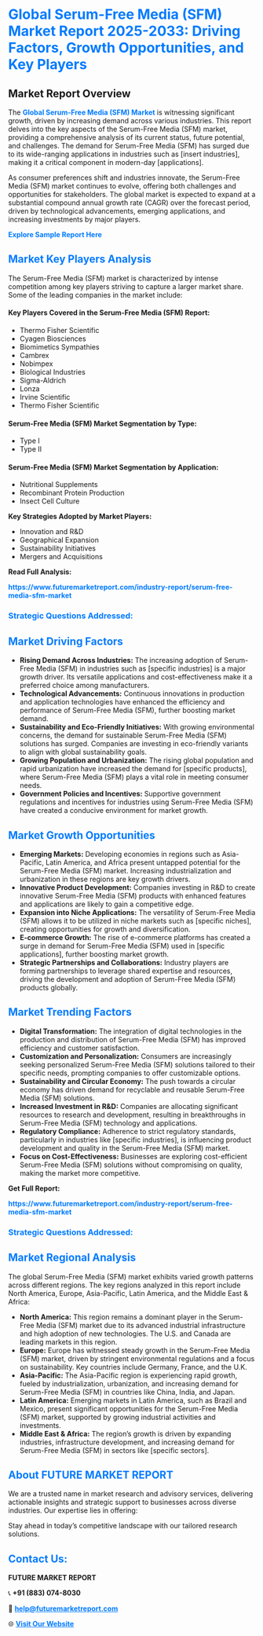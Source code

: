 <h1 style="color: #007BFF;">Global Serum-Free Media (SFM) Market Report 2025-2033: Driving Factors, Growth Opportunities, and Key Players</h1>

<section id="overview">
<h2>Market Report Overview</h2>
<p>The <a href="https://www.futuremarketreport.com/industry-report/serum-free-media-sfm-market" style="color: #007BFF; text-decoration: none;"><strong>Global Serum-Free Media (SFM) Market</strong></a> is witnessing significant growth, driven by increasing demand across various industries. This report delves into the key aspects of the Serum-Free Media (SFM) market, providing a comprehensive analysis of its current status, future potential, and challenges. The demand for Serum-Free Media (SFM) has surged due to its wide-ranging applications in industries such as [insert industries], making it a critical component in modern-day [applications].</p>
<p>As consumer preferences shift and industries innovate, the Serum-Free Media (SFM) market continues to evolve, offering both challenges and opportunities for stakeholders. The global market is expected to expand at a substantial compound annual growth rate (CAGR) over the forecast period, driven by technological advancements, emerging applications, and increasing investments by major players.</p>
</section>

<section id="overview">
<p><a href="https://www.futuremarketreport.com/request-sample/reportId=90521" style="color: #007BFF; text-decoration: none;"><strong>Explore Sample Report Here</strong></a></p>
</section>

<section id="key-players">
<h2 style="color: #007BFF;">Market Key Players Analysis</h2>
<p>The Serum-Free Media (SFM) market is characterized by intense competition among key players striving to capture a larger market share. Some of the leading companies in the market include:</p>
<h4>Key Players Covered in the Serum-Free Media (SFM) Report:</h4>
<ul><li>Thermo Fisher Scientific</li><li>Cyagen Biosciences</li><li>Biomimetics Sympathies</li><li>Cambrex</li><li>Nobimpex</li><li>Biological Industries</li><li>Sigma-Aldrich</li><li>Lonza</li><li>Irvine Scientific</li><li>Thermo Fisher Scientific</li></ul>
<h4>Serum-Free Media (SFM) Market Segmentation by Type:</h4>
<ul><li>Type I</li><li>Type II</li></ul>

<h4>Serum-Free Media (SFM) Market Segmentation by Application:</h4>
<ul><li>Nutritional Supplements</li><li>Recombinant Protein Production</li><li>Insect Cell Culture</li></ul>
<p><strong>Key Strategies Adopted by Market Players:</strong></p>
<ul>
<li>Innovation and R&D</li>
<li>Geographical Expansion</li>
<li>Sustainability Initiatives</li>
<li>Mergers and Acquisitions</li>
</ul>
</section>

<section>
<p><strong>Read Full Analysis: </strong></p><a href="https://www.futuremarketreport.com/industry-report/serum-free-media-sfm-market" style="color: #007BFF; text-decoration: none;"><strong>https://www.futuremarketreport.com/industry-report/serum-free-media-sfm-market</strong></a>
<h3 style="color: #007BFF;">Strategic Questions Addressed:</h3>
</section>

<section id="driving-factors">
<h2 style="color: #007BFF;">Market Driving Factors</h2>
<ul>
<li><strong>Rising Demand Across Industries:</strong> The increasing adoption of Serum-Free Media (SFM) in industries such as [specific industries] is a major growth driver. Its versatile applications and cost-effectiveness make it a preferred choice among manufacturers.</li>
<li><strong>Technological Advancements:</strong> Continuous innovations in production and application technologies have enhanced the efficiency and performance of Serum-Free Media (SFM), further boosting market demand.</li>
<li><strong>Sustainability and Eco-Friendly Initiatives:</strong> With growing environmental concerns, the demand for sustainable Serum-Free Media (SFM) solutions has surged. Companies are investing in eco-friendly variants to align with global sustainability goals.</li>
<li><strong>Growing Population and Urbanization:</strong> The rising global population and rapid urbanization have increased the demand for [specific products], where Serum-Free Media (SFM) plays a vital role in meeting consumer needs.</li>
<li><strong>Government Policies and Incentives:</strong> Supportive government regulations and incentives for industries using Serum-Free Media (SFM) have created a conducive environment for market growth.</li>
</ul>
</section>

<section id="growth-opportunities">
<h2 style="color: #007BFF;">Market Growth Opportunities</h2>
<ul>
<li><strong>Emerging Markets:</strong> Developing economies in regions such as Asia-Pacific, Latin America, and Africa present untapped potential for the Serum-Free Media (SFM) market. Increasing industrialization and urbanization in these regions are key growth drivers.</li>
<li><strong>Innovative Product Development:</strong> Companies investing in R&D to create innovative Serum-Free Media (SFM) products with enhanced features and applications are likely to gain a competitive edge.</li>
<li><strong>Expansion into Niche Applications:</strong> The versatility of Serum-Free Media (SFM) allows it to be utilized in niche markets such as [specific niches], creating opportunities for growth and diversification.</li>
<li><strong>E-commerce Growth:</strong> The rise of e-commerce platforms has created a surge in demand for Serum-Free Media (SFM) used in [specific applications], further boosting market growth.</li>
<li><strong>Strategic Partnerships and Collaborations:</strong> Industry players are forming partnerships to leverage shared expertise and resources, driving the development and adoption of Serum-Free Media (SFM) products globally.</li>
</ul>
</section>

<section id="trending-factors">
<h2 style="color: #007BFF;">Market Trending Factors</h2>
<ul>
<li><strong>Digital Transformation:</strong> The integration of digital technologies in the production and distribution of Serum-Free Media (SFM) has improved efficiency and customer satisfaction.</li>
<li><strong>Customization and Personalization:</strong> Consumers are increasingly seeking personalized Serum-Free Media (SFM) solutions tailored to their specific needs, prompting companies to offer customizable options.</li>
<li><strong>Sustainability and Circular Economy:</strong> The push towards a circular economy has driven demand for recyclable and reusable Serum-Free Media (SFM) solutions.</li>
<li><strong>Increased Investment in R&D:</strong> Companies are allocating significant resources to research and development, resulting in breakthroughs in Serum-Free Media (SFM) technology and applications.</li>
<li><strong>Regulatory Compliance:</strong> Adherence to strict regulatory standards, particularly in industries like [specific industries], is influencing product development and quality in the Serum-Free Media (SFM) market.</li>
<li><strong>Focus on Cost-Effectiveness:</strong> Businesses are exploring cost-efficient Serum-Free Media (SFM) solutions without compromising on quality, making the market more competitive.</li>
</ul>
</section>

<section>
<p><strong>Get Full Report: </strong></p><a href="https://www.futuremarketreport.com/industry-report/serum-free-media-sfm-market" style="color: #007BFF; text-decoration: none;"><strong>https://www.futuremarketreport.com/industry-report/serum-free-media-sfm-market</strong></a>
<h3 style="color: #007BFF;">Strategic Questions Addressed:</h3>
</section>


<section id="regional-analysis">
<h2 style="color: #007BFF;">Market Regional Analysis</h2>
<p>The global Serum-Free Media (SFM) market exhibits varied growth patterns across different regions. The key regions analyzed in this report include North America, Europe, Asia-Pacific, Latin America, and the Middle East & Africa:</p>
<ul>
<li><strong>North America:</strong> This region remains a dominant player in the Serum-Free Media (SFM) market due to its advanced industrial infrastructure and high adoption of new technologies. The U.S. and Canada are leading markets in this region.</li>
<li><strong>Europe:</strong> Europe has witnessed steady growth in the Serum-Free Media (SFM) market, driven by stringent environmental regulations and a focus on sustainability. Key countries include Germany, France, and the U.K.</li>
<li><strong>Asia-Pacific:</strong> The Asia-Pacific region is experiencing rapid growth, fueled by industrialization, urbanization, and increasing demand for Serum-Free Media (SFM) in countries like China, India, and Japan.</li>
<li><strong>Latin America:</strong> Emerging markets in Latin America, such as Brazil and Mexico, present significant opportunities for the Serum-Free Media (SFM) market, supported by growing industrial activities and investments.</li>
<li><strong>Middle East & Africa:</strong> The region’s growth is driven by expanding industries, infrastructure development, and increasing demand for Serum-Free Media (SFM) in sectors like [specific sectors].</li>
</ul>
</section>

<footer>
<h2 style="color: #007BFF;">About FUTURE MARKET REPORT</h2>
<p>We are a trusted name in market research and advisory services, delivering actionable insights and strategic support to businesses across diverse industries. Our expertise lies in offering:</p>

<p>Stay ahead in today’s competitive landscape with our tailored research solutions.</p>

<h2 style="color: #007BFF;">Contact Us:</h2>
<p><strong>FUTURE MARKET REPORT</strong></p>
<p>📞 <strong>+91 (883) 074-8030</strong></p>
<p>📧 <strong><a href="mailto:help@futuremarketreport.com" style="color: #007BFF;">help@futuremarketreport.com</a></strong></p>
<p>🌐 <strong><a href="https://www.futuremarketreport.com/" style="color: #007BFF;">Visit Our Website</a></strong></p>
</footer>